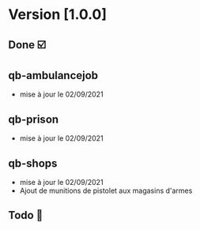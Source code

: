 # Version [1.0.0]

## Done ☑️

## qb-ambulancejob
- mise à jour le 02/09/2021

## qb-prison
- mise à jour le 02/09/2021

## qb-shops
- mise à jour le 02/09/2021
- Ajout de munitions de pistolet aux magasins d'armes

## Todo 🔄️
